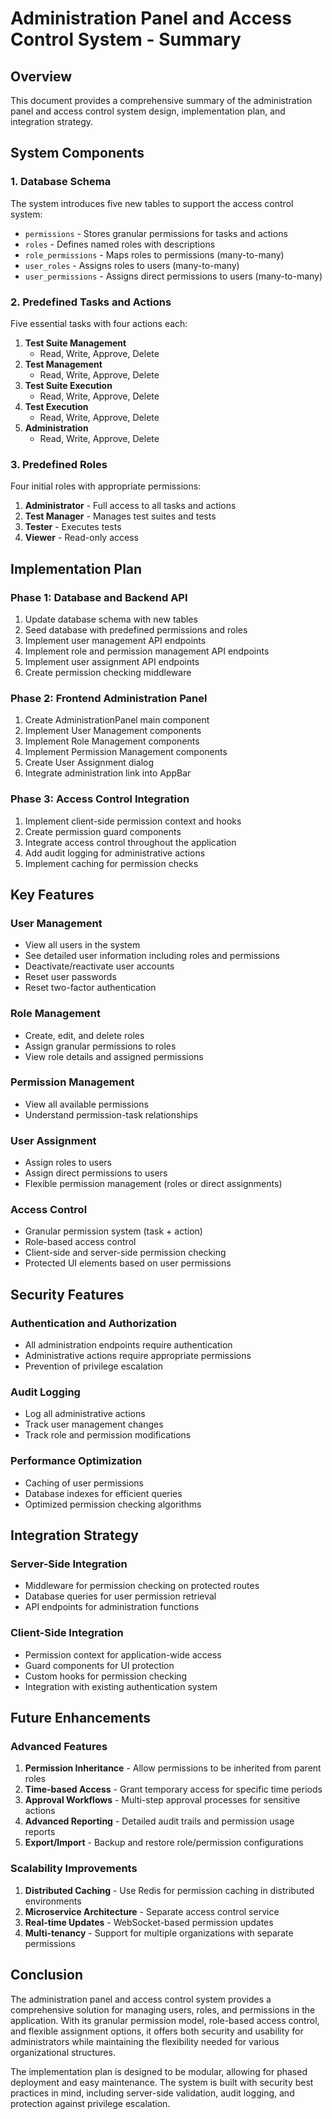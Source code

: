 # Administration Panel and Access Control System - Summary

## Overview
This document provides a comprehensive summary of the administration panel and access control system design, implementation plan, and integration strategy.

## System Components

### 1. Database Schema
The system introduces five new tables to support the access control system:
- `permissions` - Stores granular permissions for tasks and actions
- `roles` - Defines named roles with descriptions
- `role_permissions` - Maps roles to permissions (many-to-many)
- `user_roles` - Assigns roles to users (many-to-many)
- `user_permissions` - Assigns direct permissions to users (many-to-many)

### 2. Predefined Tasks and Actions
Five essential tasks with four actions each:
1. **Test Suite Management**
   - Read, Write, Approve, Delete
2. **Test Management**
   - Read, Write, Approve, Delete
3. **Test Suite Execution**
   - Read, Write, Approve, Delete
4. **Test Execution**
   - Read, Write, Approve, Delete
5. **Administration**
   - Read, Write, Approve, Delete

### 3. Predefined Roles
Four initial roles with appropriate permissions:
1. **Administrator** - Full access to all tasks and actions
2. **Test Manager** - Manages test suites and tests
3. **Tester** - Executes tests
4. **Viewer** - Read-only access

## Implementation Plan

### Phase 1: Database and Backend API
1. Update database schema with new tables
2. Seed database with predefined permissions and roles
3. Implement user management API endpoints
4. Implement role and permission management API endpoints
5. Implement user assignment API endpoints
6. Create permission checking middleware

### Phase 2: Frontend Administration Panel
1. Create AdministrationPanel main component
2. Implement User Management components
3. Implement Role Management components
4. Implement Permission Management components
5. Create User Assignment dialog
6. Integrate administration link into AppBar

### Phase 3: Access Control Integration
1. Implement client-side permission context and hooks
2. Create permission guard components
3. Integrate access control throughout the application
4. Add audit logging for administrative actions
5. Implement caching for permission checks

## Key Features

### User Management
- View all users in the system
- See detailed user information including roles and permissions
- Deactivate/reactivate user accounts
- Reset user passwords
- Reset two-factor authentication

### Role Management
- Create, edit, and delete roles
- Assign granular permissions to roles
- View role details and assigned permissions

### Permission Management
- View all available permissions
- Understand permission-task relationships

### User Assignment
- Assign roles to users
- Assign direct permissions to users
- Flexible permission management (roles or direct assignments)

### Access Control
- Granular permission system (task + action)
- Role-based access control
- Client-side and server-side permission checking
- Protected UI elements based on user permissions

## Security Features

### Authentication and Authorization
- All administration endpoints require authentication
- Administrative actions require appropriate permissions
- Prevention of privilege escalation

### Audit Logging
- Log all administrative actions
- Track user management changes
- Track role and permission modifications

### Performance Optimization
- Caching of user permissions
- Database indexes for efficient queries
- Optimized permission checking algorithms

## Integration Strategy

### Server-Side Integration
- Middleware for permission checking on protected routes
- Database queries for user permission retrieval
- API endpoints for administration functions

### Client-Side Integration
- Permission context for application-wide access
- Guard components for UI protection
- Custom hooks for permission checking
- Integration with existing authentication system

## Future Enhancements

### Advanced Features
1. **Permission Inheritance** - Allow permissions to be inherited from parent roles
2. **Time-based Access** - Grant temporary access for specific time periods
3. **Approval Workflows** - Multi-step approval processes for sensitive actions
4. **Advanced Reporting** - Detailed audit trails and permission usage reports
5. **Export/Import** - Backup and restore role/permission configurations

### Scalability Improvements
1. **Distributed Caching** - Use Redis for permission caching in distributed environments
2. **Microservice Architecture** - Separate access control service
3. **Real-time Updates** - WebSocket-based permission updates
4. **Multi-tenancy** - Support for multiple organizations with separate permissions

## Conclusion

The administration panel and access control system provides a comprehensive solution for managing users, roles, and permissions in the application. With its granular permission model, role-based access control, and flexible assignment options, it offers both security and usability for administrators while maintaining the flexibility needed for various organizational structures.

The implementation plan is designed to be modular, allowing for phased deployment and easy maintenance. The system is built with security best practices in mind, including server-side validation, audit logging, and protection against privilege escalation.